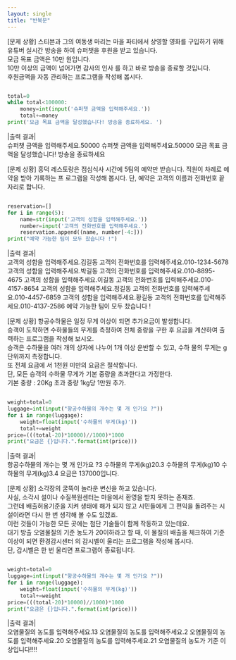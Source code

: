 ```yaml
---
layout: single
title: "반복문"
---
```


[문제 상황]
스티븐과 그의 여동생 마리는 마을 파티에서 상영할 영화를 구입하기 위해 유튜버 실시간 방송을 하여 슈퍼챗을 후원을 받고 있습니다.   
모금 목표 금액은 10만 원입니다.  
10만 이상의 금액이 넘어가면 감사의 인사 를 하고 바로 방송을 종료할 것입니다.  
후원금액을 자동 관리하는 프로그램을 작성해 봅시다.  

~~~ python

total=0
while total<100000:
    money=int(input('슈퍼챗 금액을 입력해주세요.'))
    total+=money
print('모금 목표 금액을 달성했습니다! 방송을 종료하세요. ')

~~~
|출력 결과|  
슈퍼챗 금액을 입력해주세요.50000
슈퍼챗 금액을 입력해주세요.50000
모금 목표 금액을 달성했습니다! 방송을 종료하세요

[문제 상황]
흥덕 레스토랑은 점심식사 시간에 5팀의 예약만 받습니다. 직원이 차례로 예약을 받아 기록하는 프 로그램을 작성해 봅시다. 단, 예약은 고객의 이름과 전화번호 끝자리로 합니다.
~~~ python

reservation=[]
for i in range(5):
    name=str(input('고객의 성함을 입력해주세요.'))
    number=input('고객의 전화번호를 입력해주세요.')
    reservation.append((name, number[-4:]))
print("예약 가능한 팀이 모두 찼습니다 !")

~~~
|출력 결과|  
고객의 성함을 입력해주세요.김길동
고객의 전화번호를 입력해주세요.010-1234-5678
고객의 성함을 입력해주세요.박길동
고객의 전화번호를 입력해주세요.010-8895-4675
고객의 성함을 입력해주세요.이길동
고객의 전화번호를 입력해주세요.010-4157-8654
고객의 성함을 입력해주세요.정길동
고객의 전화번호를 입력해주세요.010-4457-6859
고객의 성함을 입력해주세요.황길동
고객의 전화번호를 입력해주세요.010-4137-2586
예약 가능한 팀이 모두 찼습니다 !

[문제 상황]
항공수하물은 일정 무게 이상이 되면 추가요금이 발생합니다.  
승객이 도착하면 수하물들의 무게를 측정하여 전체 중량을 구한 후 요금을 계산하여 출력하는 프로그램을 작성해 보시오.  
승객은 수하물을 여러 개의 상자에 나누어 1개 이상 운반할 수 있고, 수하 물의 무게는 g단위까지 측정합니다.  
또 전체 요금에 서 1천원 미만의 요금은 절삭합니다.  
단, 모든 승객의 수하물 무게가 기본 중량을 초과한다고 가정한다.  
기본 중량 : 20Kg 초과 중량 1kg당 1만원 추가.  

~~~ python

weight=total=0
luggage=int(input("항공수하물의 개수는 몇 개 인가요 ?"))
for i in range(luggage):
    weight=float(input('수하물의 무게(kg)'))
    total+=weight
price=(((total-20)*10000)//1000)*1000
print("요금은 {}입니다.".format(int(price)))

~~~
|출력 결과|  
항공수하물의 개수는 몇 개 인가요 ?3
수하물의 무게(kg)20.3
수하물의 무게(kg)10
수하물의 무게(kg)3.4
요금은 137000입니다.

[문제 상황]
소각장의 굴뚝이 놀라운 변신을 하고 있습니다.  
사실, 소각시 설이나 수질복원센터는 마을에서 환영을 받지 못하는 존재죠.  
그런데 배출허용기준을 지켜 생태에 해가 되지 않고 시민들에게 그 편익을 돌려주는 시설이라면 다시 한 번 생각해 볼 수도 있겠죠.  
이런 것들이 가능한 모든 곳에는 첨단 기술들이 함께 작동하고 있는데요.  
대기 방출 오염물질의 기준 농도가 20이하라고 할 때, 이 물질의 배출을 체크하여 기준 이상이 되면 환경감시센터 의 감시벨이 울리는 프로그램을 작성해 봅시다.  
단, 감시벨은 한 번 울리면 프로그램이 종료됩니다.  

~~~ python

weight=total=0
luggage=int(input("항공수하물의 개수는 몇 개 인가요 ?"))
for i in range(luggage):
    weight=float(input('수하물의 무게(kg)'))
    total+=weight
price=(((total-20)*10000)//1000)*1000
print("요금은 {}입니다.".format(int(price)))

~~~
|출력 결과|  
오염물질의 농도를 입력해주세요.13
오염물질의 농도를 입력해주세요.2
오염물질의 농도를 입력해주세요.20
오염물질의 농도를 입력해주세요.21
오염물질의 농도가 기준 이상입니다!!!!





